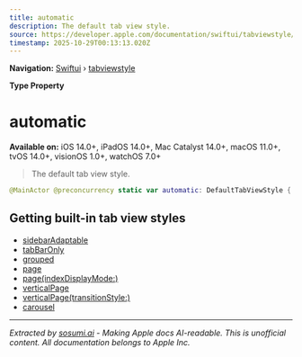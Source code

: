 ```yaml
---
title: automatic
description: The default tab view style.
source: https://developer.apple.com/documentation/swiftui/tabviewstyle/automatic
timestamp: 2025-10-29T00:13:13.020Z
---
```


**Navigation:** [Swiftui](/documentation/swiftui) › [tabviewstyle](/documentation/swiftui/tabviewstyle)

**Type Property**

# automatic

**Available on:** iOS 14.0+, iPadOS 14.0+, Mac Catalyst 14.0+, macOS 11.0+, tvOS 14.0+, visionOS 1.0+, watchOS 7.0+

> The default tab view style.

```swift
@MainActor @preconcurrency static var automatic: DefaultTabViewStyle { get }
```

## Getting built-in tab view styles

- [sidebarAdaptable](/documentation/swiftui/tabviewstyle/sidebaradaptable)
- [tabBarOnly](/documentation/swiftui/tabviewstyle/tabbaronly)
- [grouped](/documentation/swiftui/tabviewstyle/grouped)
- [page](/documentation/swiftui/tabviewstyle/page)
- [page(indexDisplayMode:)](/documentation/swiftui/tabviewstyle/page(indexdisplaymode:))
- [verticalPage](/documentation/swiftui/tabviewstyle/verticalpage)
- [verticalPage(transitionStyle:)](/documentation/swiftui/tabviewstyle/verticalpage(transitionstyle:))
- [carousel](/documentation/swiftui/tabviewstyle/carousel)

---

*Extracted by [sosumi.ai](https://sosumi.ai) - Making Apple docs AI-readable.*
*This is unofficial content. All documentation belongs to Apple Inc.*
